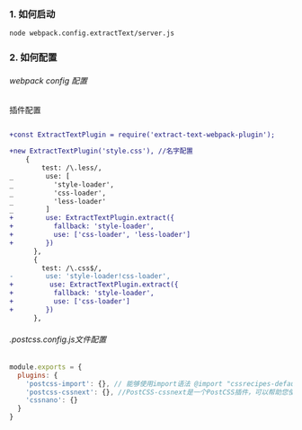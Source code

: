 ### 1. 如何启动
`node webpack.config.extractText/server.js`

### 2. 如何配置

###### webpack config 配置
插件配置

```diff

+const ExtractTextPlugin = require('extract-text-webpack-plugin');

+new ExtractTextPlugin('style.css'), //名字配置
    { 
        test: /\.less/,
_        use: [
_          'style-loader',
_          'css-loader',
_          'less-loader'
_        ]
+        use: ExtractTextPlugin.extract({
+          fallback: 'style-loader',
+          use: ['css-loader', 'less-loader']
+        })
      },
      {
        test: /\.css$/,
-        use: 'style-loader!css-loader',
+         use: ExtractTextPlugin.extract({
+          fallback: 'style-loader',
+          use: ['css-loader']
+        })
      },
```
###### .postcss.config.js文件配置

```js
module.exports = {
  plugins: {
    'postcss-import': {}, // 能够使用import语法 @import "cssrecipes-defaults"; 
    'postcss-cssnext': {}, //PostCSS-cssnext是一个PostCSS插件，可以帮助您使用最新的CSS语法。 它将CSS规范转换为更兼容的CSS，因此您不需要等待浏览器支持。
    'cssnano': {}
  }
}
```
